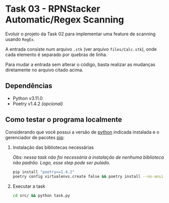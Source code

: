 # Task 03 - RPNStacker Automatic/Regex Scanning

Evoluir o projeto da Task 02 para implementar uma feature de scanning usando `RegEx`.

A entrada consiste num arquivo `.stk` (ver arquivo `files/Calc.stk`), onde cada elemento é separado por quebras de linha.

Para mudar a entrada sem alterar o código, basta realizar as mudanças diretamente no arquivo citado acima.

## Dependências

- Python v3.11.0
- Poetry v1.4.2 _(opcional)_

## Como testar o programa localmente

Considerando que você possui a versão de [python](https://www.python.org/downloads/) indicada instalada e o gerenciador de pacotes [pip](https://pip.pypa.io/en/stable/installation/):

1. Instalação das bibliotecas necessárias

   _Obs: nessa task não foi necessária a instalação de nenhuma biblioteca não padrão. Logo, esse step pode ser pulado._

   ```bash
   pip install "poetry==1.4.2"
   poetry config virtualenvs.create false && poetry install --no-ansi --no-interaction --only main
   ```

2. Executar a task

   ```bash
   cd src/ && python task.py
   ```
